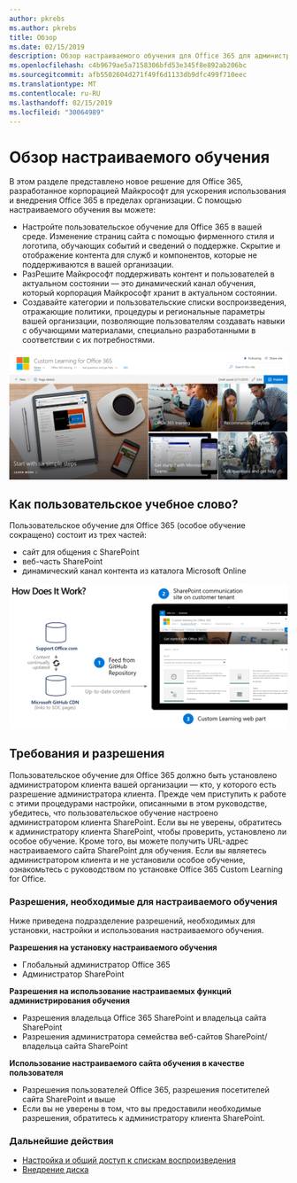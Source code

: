 ```yaml
---
author: pkrebs
ms.author: pkrebs
title: Обзор
ms.date: 02/15/2019
description: Обзор настраиваемого обучения для Office 365 для администраторов
ms.openlocfilehash: c4b9679ae5a7158306bfd53e345f8e892ab206bc
ms.sourcegitcommit: afb5502604d271f49f6d1133db9dfc499f710eec
ms.translationtype: MT
ms.contentlocale: ru-RU
ms.lasthandoff: 02/15/2019
ms.locfileid: "30064989"
---
```

# <a name="overview-of-custom-learning"></a>Обзор настраиваемого обучения
В этом разделе представлено новое решение для Office 365, разработанное корпорацией Майкрософт для ускорения использования и внедрения Office 365 в пределах организации. С помощью настраиваемого обучения вы можете:

- Настройте пользовательское обучение для Office 365 в вашей среде. Изменение страниц сайта с помощью фирменного стиля и логотипа, обучающих событий и сведений о поддержке. Скрытие и отображение контента для служб и компонентов, которые не поддерживаются в вашей организации. 
- РазРешите Майкрософт поддерживать контент и пользователей в актуальном состоянии — это динамический канал обучения, который корпорация Майкрософт хранит в актуальном состоянии. 
- Создавайте категории и пользовательские списки воспроизведения, отражающие политики, процедуры и региональные параметры вашей организации, позволяющие пользователям создавать навыки с обучающими материалами, специально разработанными в соответствии с их потребностями.

![кг_интродуЦинг. png](media/cg_introducing.png)

## <a name="how-does-custom-learning-word"></a>Как пользовательское учебное слово?
Пользовательское обучение для Office 365 (особое обучение сокращено) состоит из трех частей: 
- сайт для общения с SharePoint
- веб-часть SharePoint
- динамический канал контента из каталога Microsoft Online

![кг_ховитворкс. png](media/cg_howitworks.png)

## <a name="requirements-and-permissions"></a>Требования и разрешения
Пользовательское обучение для Office 365 должно быть установлено администратором клиента вашей организации — кто, у которого есть разрешение администратора клиента. Прежде чем приступить к работе с этими процедурами настройки, описанными в этом руководстве, убедитесь, что пользовательское обучение настроено администратором клиента SharePoint. Если вы не уверены, обратитесь к администратору клиента SharePoint, чтобы проверить, установлено ли особое обучение. Кроме того, вы можете получить URL-адрес настраиваемого сайта SharePoint для обучения. Если вы являетесь администратором клиента и не установили особое обучение, ознакомьтесь с руководством по установке Office 365 Custom Learning for Office. 

### <a name="permissions-required-for-custom-learning"></a>Разрешения, необходимые для настраиваемого обучения 
Ниже приведена подразделение разрешений, необходимых для установки, настройки и использования настраиваемого обучения. 

**Разрешения на установку настраиваемого обучения**
- Глобальный администратор Office 365
- Администратор SharePoint

**Разрешения на использование настраиваемых функций администрирования обучения**
- Разрешения владельца Office 365 SharePoint и владельца сайта SharePoint
- Разрешения администратора семейства веб-сайтов SharePoint/владельца сайта SharePoint

**Использование настраиваемого сайта обучения в качестве пользователя**
- Разрешения пользователей Office 365, разрешения посетителей сайта SharePoint и выше
- Если вы не уверены в том, что вы предоставили необходимые разрешения, обратитесь к администратору клиента SharePoint.

### <a name="next-steps"></a>Дальнейшие действия

- [Настройка и общий доступ к спискам воспроизведения](customplaylist.md)
- [Внедрение диска](driveadoption.md) 